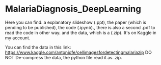 # MalariaDiagnosis_DeepLearning
Here you can find: 
a explanatory slideshow (.ppt), 
the paper (which is pending to be published), 
the code (.ipynb)., there is also a second .pdf to read the code in other way.
and the data, which is a (.zip). It's on Kaggle in my account.


You can find the data in this link: https://www.kaggle.com/antoniofe/cellimagesfordetectingmalariazip 
DO NOT De-compress the data, the python file read it as .zip. 


